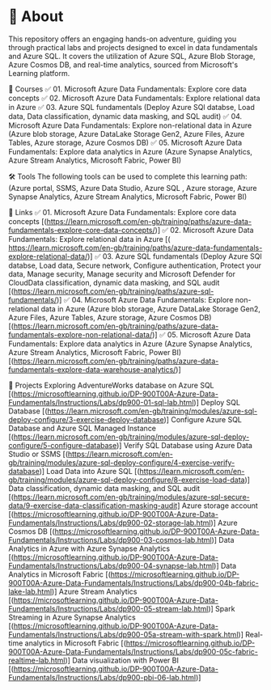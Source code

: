 # 📄 About
This repository offers an engaging hands-on adventure, guiding you through practical labs and projects designed to excel in data fundamentals and Azure SQL. It covers the utilization of Azure SQL, Azure Blob Storage, Azure Cosmos DB, and real-time analytics, sourced from Microsoft's Learning platform.

📑 Courses
✅ 01. Microsoft Azure Data Fundamentals: Explore core data concepts
✅ 02. Microsoft Azure Data Fundamentals: Explore relational data in Azure
✅ 03. Azure SQL fundamentals (Deploy Azure SQl databse, Load data, Data classification, dynamic data masking, and SQL audit)
✅ 04. Microsoft Azure Data Fundamentals: Explore non-relational data in Azure (Azure blob storage, Azure DataLake Storage Gen2, Azure Files, Azure Tables, Azure storage, Azure Cosmos DB)
✅ 05. Microsoft Azure Data Fundamentals: Explore data analytics in Azure (Azure Synapse Analytics, Azure Stream Analytics, Microsoft Fabric, Power BI)

🛠️ Tools
The following tools can be used to complete this learning path:
(Azure portal, SSMS, Azure Data Studio, Azure SQL , Azure storage,  Azure Synapse Analytics, Azure Stream Analytics, Microsoft Fabric, Power BI)

📖 Links
✅ 01. Microsoft Azure Data Fundamentals: Explore core data concepts 
    [(https://learn.microsoft.com/en-gb/training/paths/azure-data-fundamentals-explore-core-data-concepts/)]
✅ 02. Microsoft Azure Data Fundamentals: Explore relational data in Azure 
    [( https://learn.microsoft.com/en-gb/training/paths/azure-data-fundamentals-explore-relational-data/)]
✅ 03. Azure SQL fundamentals (Deploy Azure SQl databse, Load data, Secure network, Configure authentication, Protect your data, Manage security, Manage security and Microsoft Defender for CloudData classification, dynamic data masking,     and SQL audit 
    [(https://learn.microsoft.com/en-gb/training/paths/azure-sql-fundamentals/)]
✅ 04. Microsoft Azure Data Fundamentals: Explore non-relational data in Azure (Azure blob storage, Azure DataLake Storage Gen2, Azure Files, Azure Tables, Azure storage, Azure Cosmos DB)
    [(https://learn.microsoft.com/en-gb/training/paths/azure-data-fundamentals-explore-non-relational-data/)]
✅ 05. Microsoft Azure Data Fundamentals: Explore data analytics in Azure (Azure Synapse Analytics, Azure Stream Analytics, Microsoft Fabric, Power BI)
    [(https://learn.microsoft.com/en-gb/training/paths/azure-data-fundamentals-explore-data-warehouse-analytics/)]
       
📂 Projects
Exploring AdventureWorks database on Azure SQL [(https://microsoftlearning.github.io/DP-900T00A-Azure-Data-Fundamentals/Instructions/Labs/dp900-01-sql-lab.html)]
Deploy SQL Database [(https://learn.microsoft.com/en-gb/training/modules/azure-sql-deploy-configure/3-exercise-deploy-database)]
Configure Azure SQL Database and Azure SQL Managed Instance [(https://learn.microsoft.com/en-gb/training/modules/azure-sql-deploy-configure/5-configure-database)]
Verify SQL Database using Azure Data Studio or SSMS [(https://learn.microsoft.com/en-gb/training/modules/azure-sql-deploy-configure/4-exercise-verify-database)]
Load Data into Azure SQL [(https://learn.microsoft.com/en-gb/training/modules/azure-sql-deploy-configure/8-exercise-load-data)]
Data classification, dynamic data masking, and SQL audit [(https://learn.microsoft.com/en-gb/training/modules/azure-sql-secure-data/9-exercise-data-classification-masking-audit]
Azure storage account [(https://microsoftlearning.github.io/DP-900T00A-Azure-Data-Fundamentals/Instructions/Labs/dp900-02-storage-lab.html)]
Azure Cosmos DB [(https://microsoftlearning.github.io/DP-900T00A-Azure-Data-Fundamentals/Instructions/Labs/dp900-03-cosmos-lab.html)]
Data Analytics in Azure with Azure Synapse Analytics [(https://microsoftlearning.github.io/DP-900T00A-Azure-Data-Fundamentals/Instructions/Labs/dp900-04-synapse-lab.html)]
Data Analytics in Microsoft Fabric [(https://microsoftlearning.github.io/DP-900T00A-Azure-Data-Fundamentals/Instructions/Labs/dp900-04b-fabric-lake-lab.html)]
Azure Stream Analytics [(https://microsoftlearning.github.io/DP-900T00A-Azure-Data-Fundamentals/Instructions/Labs/dp900-05-stream-lab.html)]
Spark Streaming in Azure Synapse Analytics [(https://microsoftlearning.github.io/DP-900T00A-Azure-Data-Fundamentals/Instructions/Labs/dp900-05a-stream-with-spark.html)]
Real-time analytics in Microsoft Fabric [(https://microsoftlearning.github.io/DP-900T00A-Azure-Data-Fundamentals/Instructions/Labs/dp900-05c-fabric-realtime-lab.html)]
Data visualization with Power BI [(https://microsoftlearning.github.io/DP-900T00A-Azure-Data-Fundamentals/Instructions/Labs/dp900-pbi-06-lab.html)]



